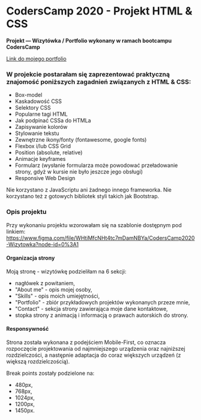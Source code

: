 # CodersCamp 2020 - Projekt HTML & CSS
**Projekt — Wizytówka / Portfolio wykonany w ramach bootcampu CodersCamp** 

[Link do mojego portfolio](https://kgutka.github.io/CodersCamp2020.Project.HTML-CSS.BusinessCard/)

### W projekcie postarałam się zaprezentować praktyczną znajomość poniższych zagadnień związanych z HTML & CSS:
- Box-model
- Kaskadowość CSS
- Selektory CSS
- Popularne tagi HTML
- Jak podpinać CSSa do HTMLa
- Zapisywanie kolorów
- Stylowanie tekstu
- Zewnętrzne ikony/fonty (fontawesome, google fonts)
- Flexbox i/lub CSS Grid
- Position (absolute, relative)
- Animacje keyframes
- Formularz (wysłanie formularza może powodować przeładowanie strony, gdyż w kursie nie było jeszcze jego obsługi)
- Responsive Web Design

Nie korzystano z JavaScriptu ani żadnego innego frameworka. 
Nie korzystano też z gotowych bibliotek styli takich jak Bootstrap.


### Opis projektu
Przy wykonaniu projektu wzorowałam się na szablonie dostępnym pod linkiem:
https://www.figma.com/file/WHtiMfcNHt4tc7mDamNBYa/CodersCamp2020-Wizytowka?node-id=0%3A1

#### Organizacja strony
Moją stronę - wizytówkę podzieliłam na 6 sekcji:
* nagłówek z powitaniem,
* "About me" - opis mojej osoby,
* "Skills" - opis moich umiejętności,
* "Portfolio" - zbiór przykładowych projektów wykonanych przeze mnie,
* "Contact" - sekcja strony zawierająca moje dane kontaktowe,
* stopka strony z animacją i informacją o prawach autorskich do strony.

#### Responsywność
Strona została wykonana z podejściem Mobile-First, co oznacza rozpoczęcie projektowania od najmniejszego urządzenia oraz najniższej rozdzielczości, a następnie adaptacja do coraz większych urządzeń (z większą rozdzielczością).

Break points zostały podzielone na:
* 480px,
* 768px,
* 1024px,
* 1200px,
* 1450px.


